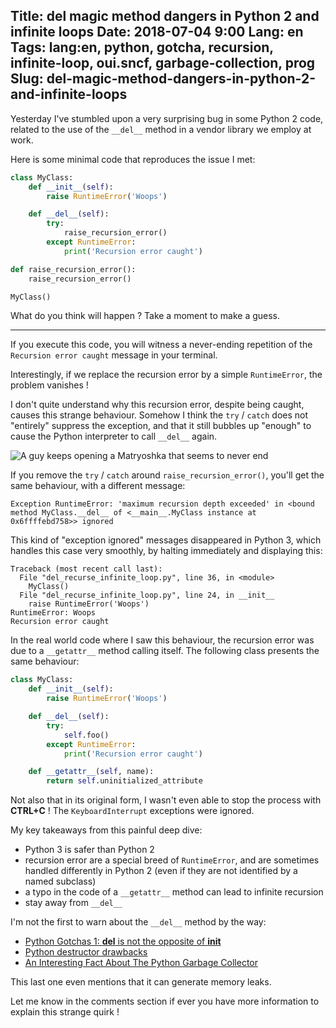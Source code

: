 Title: __del__ magic method dangers in Python 2 and infinite loops
Date: 2018-07-04 9:00
Lang: en
Tags: lang:en, python, gotcha, recursion, infinite-loop, oui.sncf, garbage-collection, prog
Slug: del-magic-method-dangers-in-python-2-and-infinite-loops
---
Yesterday I've stumbled upon a very surprising bug in some Python 2 code,
related to the use of the `__del__` method in a vendor library we employ at work.

Here is some minimal code that reproduces the issue I met:
```python
class MyClass:
    def __init__(self):
        raise RuntimeError('Woops')

    def __del__(self):
        try:
            raise_recursion_error()
        except RuntimeError:
            print('Recursion error caught')

def raise_recursion_error():
    raise_recursion_error()

MyClass()
```

What do you think will happen ? Take a moment to make a guess.

---

If you execute this code, you will witness a never-ending repetition of the `Recursion error caught` message in your terminal.

Interestingly, if we replace the recursion error by a simple `RuntimeError`, the problem vanishes !

I don't quite understand why this recursion error, despite being caught, causes this strange behaviour.
Somehow I think the `try` / `catch` does not "entirely" suppress the exception,
and that it still bubbles up "enough" to cause the Python interpreter to call `__del__` again.

![A guy keeps opening a Matryoshka that seems to never end](/lucas/wwcb/photos/Infinite_loop_Matryoshka.gif)

If you remove the `try` / `catch` around `raise_recursion_error()`, you'll get the same behaviour, with a different message:
```
Exception RuntimeError: 'maximum recursion depth exceeded' in <bound method MyClass.__del__ of <__main__.MyClass instance at 0x6ffffebd758>> ignored
```

This kind of "exception ignored" messages disappeared in Python 3, which handles this case very smoothly, by halting immediately and displaying this:
```
Traceback (most recent call last):
  File "del_recurse_infinite_loop.py", line 36, in <module>
    MyClass()
  File "del_recurse_infinite_loop.py", line 24, in __init__
    raise RuntimeError('Woops')
RuntimeError: Woops
Recursion error caught
```

In the real world code where I saw this behaviour, the recursion error was due to a `__getattr__` method calling itself.
The following class presents the same behaviour:

```python
class MyClass:
    def __init__(self):
        raise RuntimeError('Woops')

    def __del__(self):
        try:
            self.foo()
        except RuntimeError:
            print('Recursion error caught')

    def __getattr__(self, name):
        return self.uninitialized_attribute
```

Not also that in its original form, I wasn't even able to stop the process with **CTRL+C** !
The `KeyboardInterrupt` exceptions were ignored.

My key takeaways from this painful deep dive:

- Python 3 is safer than Python 2
- recursion error are a special breed of `RuntimeError`, and are sometimes handled differently in Python 2
(even if they are not identified by a named subclass)
- a typo in the code of a `__getattr__` method can lead to infinite recursion
- stay away from `__del__`

I'm not the first to warn about the `__del__` method by the way:

- [Python Gotchas 1: __del__ is not the opposite of __init__](http://www.algorithm.co.il/blogs/programming/python/python-gotchas-1-__del__-is-not-the-opposite-of-__init__/)
- [Python destructor drawbacks](http://www.andy-pearce.com/blog/posts/2013/Apr/python-destructor-drawbacks/)
- [An Interesting Fact About The Python Garbage Collector](https://www.holger-peters.de/an-interesting-fact-about-the-python-garbage-collector.html)

This last one even mentions that it can generate memory leaks.

Let me know in the comments section if ever you have more information to explain this strange quirk !
